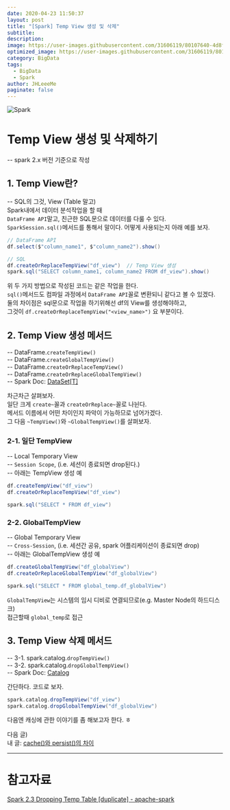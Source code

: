 ```yaml
---
date: 2020-04-23 11:50:37
layout: post
title: "[Spark] Temp View 생성 및 삭제"
subtitle:
description:
image: https://user-images.githubusercontent.com/31606119/80107640-4d8f4b00-85b6-11ea-949b-ae0e6b34b76a.jpg
optimized_image: https://user-images.githubusercontent.com/31606119/80107640-4d8f4b00-85b6-11ea-949b-ae0e6b34b76a.jpg
category: BigData
tags:
  - BigData
  - Spark
author: JHLeeeMe
paginate: false
---
```


![Spark](https://user-images.githubusercontent.com/31606119/80107640-4d8f4b00-85b6-11ea-949b-ae0e6b34b76a.jpg)

# Temp View 생성 및 삭제하기
-- spark 2.x 버전 기준으로 작성

## 1. Temp View란?
-- SQL의 그것, View (Table 말고)  
Spark내에서 데이터 분석작업을 할 때  
```DataFrame API```말고, 친근한 SQL문으로 데이터를 다룰 수 있다.  
```SparkSession.sql()```메서드를 통해서 말이다. 어떻게 사용되는지 아래 예를 보자.
```scala
// DataFrame API
df.select($"column_name1", $"column_name2").show()

// SQL
df.createOrReplaceTempView("df_view")  // Temp View 생성
spark.sql("SELECT column_name1, column_name2 FROM df_view").show()
```
위 두 가지 방법으로 작성된 코드는 같은 작업을 한다.  
```sql()```메서드도 컴파일 과정에서 ```DataFrame API```꼴로 변환되니 같다고 볼 수 있겠다.  
둘의 차이점은 sql문으로 작업을 하기위해선 df의 View를 생성해야하고,  
그것이 ```df.createOrReplaceTempView("<view_name>")``` 요 부분이다.

## 2. Temp View 생성 메서드
-- DataFrame.```createTempView()```  
-- DataFrame.```createGlobalTempView()```  
-- DataFrame.```createOrReplaceTempView()```  
-- DataFrame.```createOrReplaceGlobalTempView()```  
-- Spark Doc: [DataSet[T]](https://spark.apache.org/docs/latest/api/scala/index.html#org.apache.spark.sql.Dataset)  

차근차근 살펴보자.  
일단 크게 ```create~```꼴과 ```createOrReplace~```꼴로 나뉜다.  
메서드 이름에서 어떤 차이인지 파악이 가능하므로 넘어가겠다.  
그 다음 ```~TempView()```와 ```~GlobalTempView()```를 살펴보자.

### 2-1. 일단 TempView
-- Local Temporary View  
-- ```Session Scope```, (i.e. 세션이 종료되면 drop된다.)  
-- 아래는 TempView 생성 예
```scala
df.createTempView("df_view")
df.createOrReplaceTempView("df_view")

spark.sql("SELECT * FROM df_view")
```

### 2-2. GlobalTempView
-- Global Temporary View  
-- ```Cross-Session```, (i.e. 세션간 공유, spark 어플리케이션이 종료되면 drop)  
-- 아래는 GlobalTempView 생성 예
```scala
df.createGlobalTempView("df_globalView")
df.createOrReplaceGlobalTempView("df_globalView")

spark.sql("SELECT * FROM global_temp.df_globalView")
```
```GlobalTempView```는 시스템의 임시 디비로 연결되므로(e.g. Master Node의 하드디스크)  
접근할때 ```global_temp```로 접근

## 3. Temp View 삭제 메서드
-- 3-1. spark.catalog.```dropTempView()```  
-- 3-2. spark.catalog.```dropGlobalTempView()```  
-- Spark Doc: [Catalog](https://spark.apache.org/docs/latest/api/scala/index.html#org.apache.spark.sql.catalog.Catalog)

간단하다. 코드로 보자.
```scala
spark.catalog.dropTempView("df_view")
spark.catalog.dropGlobalTempView("df_globalView")
```

다음엔 캐싱에 관한 이야기를 좀 해보고자 한다. ㅎ

다음 글)  
내 글: [cache()와 persist()의 차이](https://jhleeeme.github.io/spark-caching/)

---

# 참고자료

[Spark 2.3 Dropping Temp Table [duplicate] - apache-spark](https://html.developreference.com/article/11971626/Spark+2.3+Dropping+Temp+Table+%5Bduplicate%5D)
